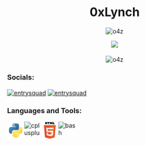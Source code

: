 <img src="https://camo.githubusercontent.com/82291b0fe831bfc6781e07fc5090cbd0a8b912bb8b8d4fec0696c881834f81ac/68747470733a2f2f70726f626f742e6d656469612f394575424971676170492e676966" width="800" height="3"><div align="center">
  
<h1 align="center">0xLynch</h1>
<p align="center">
<table>
  <tr>
     <p align="center"> <img src="https://komarev.com/ghpvc/?username=o4z&label=Profile%20views&color=0e75b6&style=flat" alt="o4z"/> </p>
     <p align="center">
      <img src="https://github-readme-stats.vercel.app/api?username=o4z&show_icons=true&theme=radical"
    </td>
  </img>
  <tr>
<p><img align="center" src="https://github-readme-stats.vercel.app/api/top-langs?username=8sp&show_icons=true&theme=radical&hide_border=true&locale=en&layout=compact" alt="o4z" /></p> 
  </tr>
<h3 align="left">Socials:</h3>
<p align="left">
<a href="https://instagram.com/l7up" target="blank"><img align="center" src="https://raw.githubusercontent.com/rahuldkjain/github-profile-readme-generator/master/src/images/icons/Social/instagram.svg" alt="entrysquad" height="30" width="40" /></a>
<a href="https://t.me/overexcited" target="blank"><img align="center" src="https://upload.wikimedia.org/wikipedia/commons/8/82/Telegram_logo.svg" alt="entrysquad" height="30" width="40" /></a>



<h3 align="left">Languages and Tools:</h3>
<a href="https://www.python.org" target="_blank" align="left"> <img src="https://raw.githubusercontent.com/devicons/devicon/master/icons/python/python-original.svg" alt="python" width="40 "height="40" align="left"/> </a>
</p>
<a href="https://www.w3.org/Style/CSS/Overview.en.html/" target="_blank" align="left"> <img src="https://upload.wikimedia.org/wikipedia/commons/d/d5/CSS3_logo_and_wordmark.svg" alt="cplusplus" width="40" height="40" align="left"/> </a>
<a href="https://www.w3.org/html/" target="_blank" align="left"> <img src="https://raw.githubusercontent.com/devicons/devicon/master/icons/html5/html5-original-wordmark.svg" alt="html5" width="40" height="40" align="left"/> </a> 
<a href="https://www.javascript.com/" target="_blank" align="left"> <img src="https://upload.wikimedia.org/wikipedia/commons/d/d4/Javascript-shield.svg" alt="bash" width="40" height="40" align="left"/> </a> 


  
<img src="https://camo.githubusercontent.com/82291b0fe831bfc6781e07fc5090cbd0a8b912bb8b8d4fec0696c881834f81ac/68747470733a2f2f70726f626f742e6d656469612f394575424971676170492e676966" width="800" height="3"><div align="center">
 






